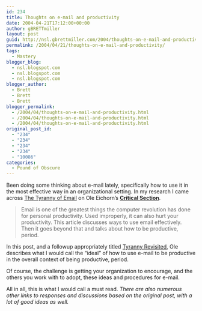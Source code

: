 ```yaml
---
id: 234
title: Thoughts on e-mail and productivity
date: 2004-04-21T17:12:00+00:00
author: gBRETTmiller
layout: post
guid: http://nsl.gbrettmiller.com/2004/thoughts-on-e-mail-and-productivity
permalink: /2004/04/21/thoughts-on-e-mail-and-productivity/
tags:
  - Mastery
blogger_blog:
  - nsl.blogspot.com
  - nsl.blogspot.com
  - nsl.blogspot.com
blogger_author:
  - Brett
  - Brett
  - Brett
blogger_permalink:
  - /2004/04/thoughts-on-e-mail-and-productivity.html
  - /2004/04/thoughts-on-e-mail-and-productivity.html
  - /2004/04/thoughts-on-e-mail-and-productivity.html
original_post_id:
  - "234"
  - "234"
  - "234"
  - "234"
  - "10086"
categories:
  - Pound of Obscure
---
```

Been doing some thinking about e-mail lately, specifically how to use it in the most effective way in an organizational setting. In my research I came across [The Tyranny of Email](http://www.w-uh.com/articles/030308-tyranny_of_email.html) on Ole Eichorn&#8217;s [**Critical Section**](http://www.w-uh.com/). 

> Email is one of the greatest things the computer revolution has done for personal productivity. Used improperly, it can also hurt your productivity. This article discusses ways to use email effectively. Then it goes beyond that and talks about how to be productive, period.

In this post, and a followup appropriately titled [Tyranny Revisited](http://www.w-uh.com/articles/030316-tyranny_revisited.html), Ole describes what I would call the &#8220;ideal&#8221; of how to use e-mail to be productive in the overall context of being productive, period. 

Of course, the challenge is getting your organization to encourage, and the others you work with to adopt, these ideas and procedures for e-mail. 

All in all, this is what I would call a must read. _There are also numerous other links to responses and discussions based on the original post, with a lot of good ideas as well._